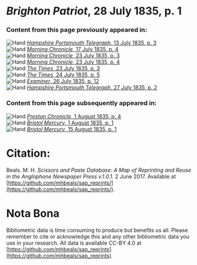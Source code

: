 # *Brighton Patriot*, 28 July 1835, p. 1  
  
### Content from this page previously appeared in:  
![Hand](http://scissorsandpaste.net/wp-content/uploads/2017/06/smallhandpointer.png) [*Hampshire Portsmouth Telegraph*, 13 July 1835, p. 3](https://mhbeals.github.io/sap_html/Hampshire-Portsmouth-Telegraph/Hampshire-Portsmouth-Telegraph-13-July-1835-p-3)  
![Hand](http://scissorsandpaste.net/wp-content/uploads/2017/06/smallhandpointer.png) [*Morning Chronicle*, 17 July 1835, p. 4](https://mhbeals.github.io/sap_html/Morning-Chronicle/Morning-Chronicle-17-July-1835-p-4)  
![Hand](http://scissorsandpaste.net/wp-content/uploads/2017/06/smallhandpointer.png) [*Morning Chronicle*, 23 July 1835, p. 3](https://mhbeals.github.io/sap_html/Morning-Chronicle/Morning-Chronicle-23-July-1835-p-3)  
![Hand](http://scissorsandpaste.net/wp-content/uploads/2017/06/smallhandpointer.png) [*Morning Chronicle*, 23 July 1835, p. 4](https://mhbeals.github.io/sap_html/Morning-Chronicle/Morning-Chronicle-23-July-1835-p-4)  
![Hand](http://scissorsandpaste.net/wp-content/uploads/2017/06/smallhandpointer.png) [*The Times*, 23 July 1835, p. 3](https://mhbeals.github.io/sap_html/The-Times/The-Times-23-July-1835-p-3)  
![Hand](http://scissorsandpaste.net/wp-content/uploads/2017/06/smallhandpointer.png) [*The Times*, 24 July 1835, p. 5](https://mhbeals.github.io/sap_html/The-Times/The-Times-24-July-1835-p-5)  
![Hand](http://scissorsandpaste.net/wp-content/uploads/2017/06/smallhandpointer.png) [*Examiner*, 26 July 1835, p. 12](https://mhbeals.github.io/sap_html/Examiner/Examiner-26-July-1835-p-12)  
![Hand](http://scissorsandpaste.net/wp-content/uploads/2017/06/smallhandpointer.png) [*Hampshire Portsmouth Telegraph*, 27 July 1835, p. 2](https://mhbeals.github.io/sap_html/Hampshire-Portsmouth-Telegraph/Hampshire-Portsmouth-Telegraph-27-July-1835-p-2)  
  
### Content from this page subsequently appeared in:  
![Hand](http://scissorsandpaste.net/wp-content/uploads/2017/06/smallhandpointer.png) [*Preston Chronicle*, 1 August 1835, p. 4](https://mhbeals.github.io/sap_html/Preston-Chronicle/Preston-Chronicle-1-August-1835-p-4)  
![Hand](http://scissorsandpaste.net/wp-content/uploads/2017/06/smallhandpointer.png) [*Bristol Mercury*, 1 August 1835, p. 1](https://mhbeals.github.io/sap_html/Bristol-Mercury/Bristol-Mercury-1-August-1835-p-1)  
![Hand](http://scissorsandpaste.net/wp-content/uploads/2017/06/smallhandpointer.png) [*Bristol Mercury*, 15 August 1835, p. 1](https://mhbeals.github.io/sap_html/Bristol-Mercury/Bristol-Mercury-15-August-1835-p-1)  


# Citation: 

Beals. M. H. *Scissors and Paste Database: A Map of Reprinting and Reuse in the Anglophone Newspaper Press v.1.0.1.* 2 June 2017. Available at [https://github.com/mhbeals/sap_reprints/](https://github.com/mhbeals/sap_reprints/). 

# Nota Bona

Bibliometric data is time consuming to produce but benefits us all. Please remember to cite or acknowledge this and any other bibliometric data you use in your research. All data is available CC-BY 4.0 at [https://github.com/mhbeals/sap_reprints](https://github.com/mhbeals/sap_reprints)